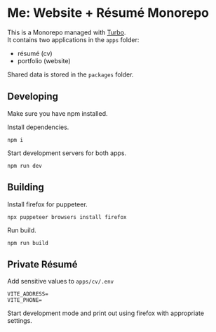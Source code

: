 # Me: Website + Résumé Monorepo

This is a Monorepo managed with [Turbo](https://turbo.build/repo).  
It contains two applications in the `apps` folder:

- résumé (cv)
- portfolio (website)

Shared data is stored in the `packages` folder.

## Developing

Make sure you have npm installed.

Install dependencies.

```
npm i
```

Start development servers for both apps.

```
npm run dev
```

## Building

Install firefox for puppeteer.

```
npx puppeteer browsers install firefox
```

Run build.

```
npm run build
```

## Private Résumé

Add sensitive values to `apps/cv/.env`

```
VITE_ADDRESS=
VITE_PHONE=
```

Start development mode and print out using firefox with appropriate settings.
